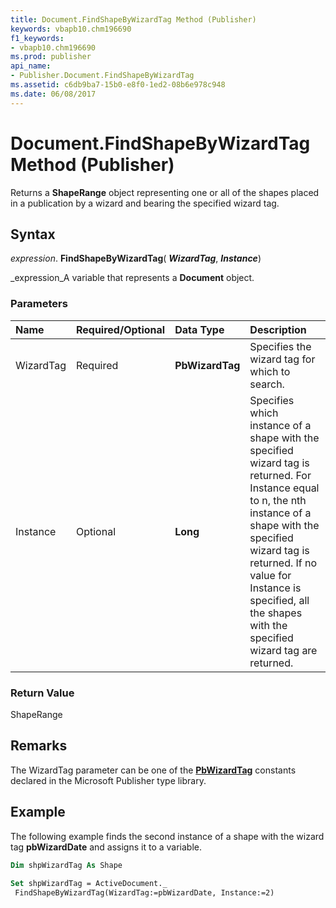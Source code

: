 ```yaml
---
title: Document.FindShapeByWizardTag Method (Publisher)
keywords: vbapb10.chm196690
f1_keywords:
- vbapb10.chm196690
ms.prod: publisher
api_name:
- Publisher.Document.FindShapeByWizardTag
ms.assetid: c6db9ba7-15b0-e8f0-1ed2-08b6e978c948
ms.date: 06/08/2017
---
```



# Document.FindShapeByWizardTag Method (Publisher)

Returns a **ShapeRange** object representing one or all of the shapes placed in a publication by a wizard and bearing the specified wizard tag.


## Syntax

 _expression_. **FindShapeByWizardTag**( **_WizardTag_**, **_Instance_**)

 _expression_A variable that represents a **Document** object.


### Parameters



|**Name**|**Required/Optional**|**Data Type**|**Description**|
|:-----|:-----|:-----|:-----|
|WizardTag|Required| **PbWizardTag**|Specifies the wizard tag for which to search.|
|Instance|Optional| **Long**|Specifies which instance of a shape with the specified wizard tag is returned. For Instance equal to n, the nth instance of a shape with the specified wizard tag is returned. If no value for Instance is specified, all the shapes with the specified wizard tag are returned.|

### Return Value

ShapeRange


## Remarks

The WizardTag parameter can be one of the **[PbWizardTag](pbwizardtag-enumeration-publisher.md)** constants declared in the Microsoft Publisher type library.


## Example

The following example finds the second instance of a shape with the wizard tag **pbWizardDate** and assigns it to a variable.


```vb
Dim shpWizardTag As Shape 
 
Set shpWizardTag = ActiveDocument._ 
 FindShapeByWizardTag(WizardTag:=pbWizardDate, Instance:=2)
```


